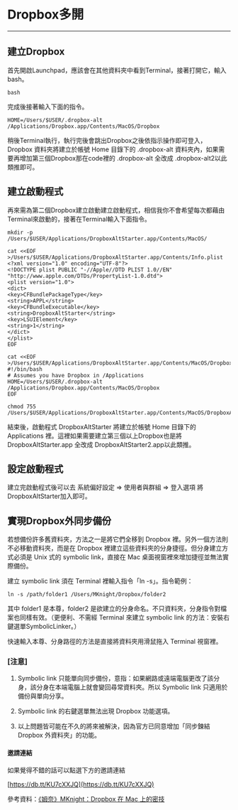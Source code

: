 # Dropbox多開

---

## 建立Dropbox

首先開啟Launchpad，應該會在其他資料夾中看到Terminal，接著打開它，輸入bash。

```
bash
```

完成後接著輸入下面的指令。

```
HOME=/Users/$USER/.dropbox-alt /Applications/Dropbox.app/Contents/MacOS/Dropbox
```

稍後Terminal執行，執行完後會跳出Dropbox之後依指示操作即可登入，Dropbox 資料夾將建立於帳號 Home 目錄下的 .dropbox-alt 資料夾內，如果需要再增加第三個Dropbox那在code裡的 .dropbox-alt 全改成 .dropbox-alt2以此類推即可。

## 建立啟動程式

再來需為第二個Dropbox建立啟動建立啟動程式，相信我你不會希望每次都藉由Terminal來啟動的，接著在Terminal輸入下面指令。

```
mkdir -p /Users/$USER/Applications/DropboxAltStarter.app/Contents/MacOS/

cat <<EOF >/Users/$USER/Applications/DropboxAltStarter.app/Contents/Info.plist
<?xml version="1.0" encoding="UTF-8"?>
<!DOCTYPE plist PUBLIC "-//Apple//DTD PLIST 1.0//EN" "http://www.apple.com/DTDs/PropertyList-1.0.dtd">
<plist version="1.0">
<dict>
<key>CFBundlePackageType</key>
<string>APPL</string>
<key>CFBundleExecutable</key>
<string>DropboxAltStarter</string>
<key>LSUIElement</key>
<string>1</string>
</dict>
</plist>
EOF

cat <<EOF >/Users/$USER/Applications/DropboxAltStarter.app/Contents/MacOS/DropboxAltStarter
#!/bin/bash
# Assumes you have Dropbox in /Applications
HOME=/Users/$USER/.dropbox-alt /Applications/Dropbox.app/Contents/MacOS/Dropbox
EOF

chmod 755 /Users/$USER/Applications/DropboxAltStarter.app/Contents/MacOS/DropboxAltStarter
```

結束後，啟動程式 DropboxAltStarter 將建立於帳號 Home 目錄下的 Applications 裡。這裡如果需要建立第三個以上Dropbox也是將DropboxAltStarter.app 全改成 DropboxAltStarter2.app以此類推。

## 設定啟動程式

建立完啟動程式後可以去 系統偏好設定 =&gt; 使用者與群組 =&gt; 登入選項 將DropboxAltStarter加入即可。

## 實現Dropbox外同步備份

若想備份許多舊資料夾，方法之一是將它們全移到 Dropbox 裡。另外一個方法則不必移動資料夾，而是在 Dropbox 裡建立這些資料夾的分身捷徑。但分身建立方式必須是 Unix 式的 symbolic link，直接在 Mac 桌面視窗裡來增加捷徑並無法實際備份。

建立 symbolic link 須在 Terminal 裡輸入指令「ln -s」。指令範例：

```
ln -s /path/folder1 /Users/MKnight/Dropbox/folder2
```

其中 folder1 是本尊，folder2 是欲建立的分身命名。不只資料夾，分身指令對檔案也同樣有效。（更便利、不需經 Terminal 來建立 symbolic link 的方法：安裝右鍵選單SymbolicLinker。）

快速輸入本尊、分身路徑的方法是直接將資料夾用滑鼠拖入 Terminal 視窗裡。

### \[注意\]

1. Symbolic link 只能單向同步備份，意指：如果網路或遠端電腦更改了該分身，該分身在本端電腦上就會變回尋常資料夾。所以 Symbolic link 只適用於備份與單向分享。

2. Symbolic link 的右鍵選單無法出現 Dropbox 功能選項。

3. 以上問題皆可能在不久的將來被解決，因為官方已同意增加「同步鍊結 Dropbox 外資料夾」的功能。

#### 邀請連結

如果覺得不錯的話可以點選下方的邀請連結

[https://db.tt/KU7cXXJQ](https://db.tt/KU7cXXJQ)

參考資料：[《姆奈》MKnight：Dropbox 在 Mac 上的密技](http://mkhere.blogspot.tw/2010/03/dropbox-mac.html)

